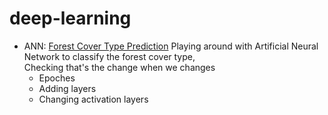 # deep-learning

- ANN: [Forest Cover Type Prediction](https://github.com/Asifdotexe/deep-learning/blob/main/notebooks/forest-cover-type-prediction.ipynb)
Playing around with Artificial Neural Network to classify the forest cover type, <br>
Checking that's the change when we changes
  * Epoches
  * Adding layers
  * Changing activation layers

